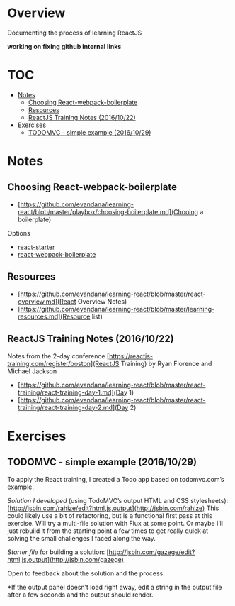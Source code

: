 # Overview

Documenting the process of learning ReactJS

**working on fixing github internal links**

# TOC
<!-- MarkdownTOC -->

- [Notes](#notes)
    - [Choosing React-webpack-boilerplate](#choosing-react-webpack-boilerplate)
    - [Resources](#resources)
    - [ReactJS Training Notes (2016/10/22)](#reactjs-training-notes-20161022)
- [Exercises](#exercises)
    - [TODOMVC - simple example (2016/10/29)](#todomvc---simple-example-20161029)

<!-- /MarkdownTOC -->

<a name="notes"></a>
# Notes

<a name="choosing-react-webpack-boilerplate"></a>
## Choosing React-webpack-boilerplate

 - [https://github.com/evandana/learning-react/blob/master/playbox/choosing-boilerplate.md](Chooing a boilerplate)

Options

 - [react-starter][react-starter]
 - [react-webpack-boilerplate][react-webpack-boilerplate]

[react-starter]: https://github.com/webpack/react-starter
[react-webpack-boilerplate]: https://github.com/srn/react-webpack-boilerplate

<a name="resources"></a>
## Resources

 - [https://github.com/evandana/learning-react/blob/master/react-overview.md](React Overview Notes)
 - [https://github.com/evandana/learning-react/blob/master/learning-resources.md](Resource list)

<a name="reactjs-training-notes-20161022"></a>
## ReactJS Training Notes (2016/10/22)

Notes from the 2-day conference [https://reactjs-training.com/register/boston](ReactJS Training) by Ryan Florence and Michael Jackson

 - [https://github.com/evandana/learning-react/blob/master/react-training/react-training-day-1.md](Day 1)
 - [https://github.com/evandana/learning-react/blob/master/react-training/react-training-day-2.md](Day 2)


<a name="exercises"></a>
# Exercises

<a name="todomvc---simple-example-20161029"></a>
## TODOMVC - simple example (2016/10/29)

To apply the React training, I created a Todo app based on todomvc.com’s example.

*Solution I developed* (using TodoMVC’s output HTML and CSS stylesheets):
[http://jsbin.com/rahize/edit?html,js,output](http://jsbin.com/rahize)
This could likely use a bit of refactoring, but is a functional first pass at this exercise. Will try a multi-file solution with Flux at some point. Or maybe I’ll just rebuild it from the starting point a few times to get really quick at solving the small challenges I faced along the way.

*Starter file* for building a solution:
[http://jsbin.com/gazege/edit?html,js,output](http://jsbin.com/gazege)

Open to feedback about the solution and the process.

*If the output panel doesn’t load right away, edit a string in the output file after a few seconds and the output should render.